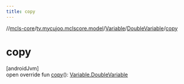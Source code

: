 ```yaml
---
title: copy
---
```

//[mcls-core](../../../../index.html)/[tv.mycujoo.mclscore.model](../../index.html)/[Variable](../index.html)/[DoubleVariable](index.html)/[copy](copy.html)



# copy



[androidJvm]\
open override fun [copy](copy.html)(): [Variable.DoubleVariable](index.html)




